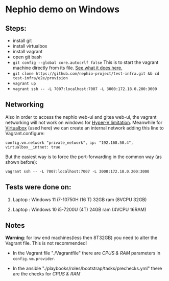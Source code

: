 # Nephio demo on Windows

## Steps:
- install git
- install virtualbox
- install vagrant
- open git bash
- `git config --global core.autocrlf false` This is to start the vagrant machine directly from its file. [See what it does here.](https://stackoverflow.com/questions/68264886/what-is-the-correct-core-autocrlf-setting-i-should-use/68265163#68265163)
- `git clone https://github.com/nephio-project/test-infra.git && cd test-infra/e2e/provision`
- `vagrant up`
- `vagrant ssh -- -L 7007:localhost:7007 -L 3000:172.18.0.200:3000`

## Networking

Also in order to access the nephio web-ui and gitea web-ui, the vagrant networking will not work on windows for [Hyper-V limitation](https://developer.hashicorp.com/vagrant/docs/providers/hyperv/limitations#limited-networking). 
Meanwhile for [Virtualbox](https://developer.hashicorp.com/vagrant/docs/providers/virtualbox/networking#virtualbox-nic-type) (used here) we can create an internal network adding this line to Vagrant.configure: 

`config.vm.network "private_network", ip: "192.168.50.4", virtualbox__intnet: true`

But the easiest way is to force the port-forwarding in the common way (as shown before):

`vagrant ssh -- -L 7007:localhost:7007 -L 3000:172.18.0.200:3000`

## Tests were done on:

1. Laptop : Windows 11 i7-10750H (16 T) 32GB ram (8VCPU 32GB)

2. Laptop : Windows 10 i5-7200U (4T) 24GB ram (4VCPU 16RAM)

## Notes

**Warning**: for low end machines(less then 8T32GB) you need to alter the Vagrant file. This is not recommended!

- In the Vagrant file "./Vagrantfile" there are *CPUS & RAM* parameters in `config.vm.provider`.

- In the ansible "./playbooks/roles/bootstrap/tasks/prechecks.yml" there are the checks for *CPUS & RAM*

